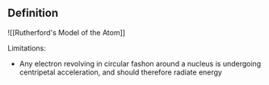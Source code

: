 ## Definition
![[Rutherford's Model of the Atom]]





Limitations: 
- Any electron revolving in circular fashon around a nucleus is undergoing centripetal acceleration, and should therefore radiate energy 








